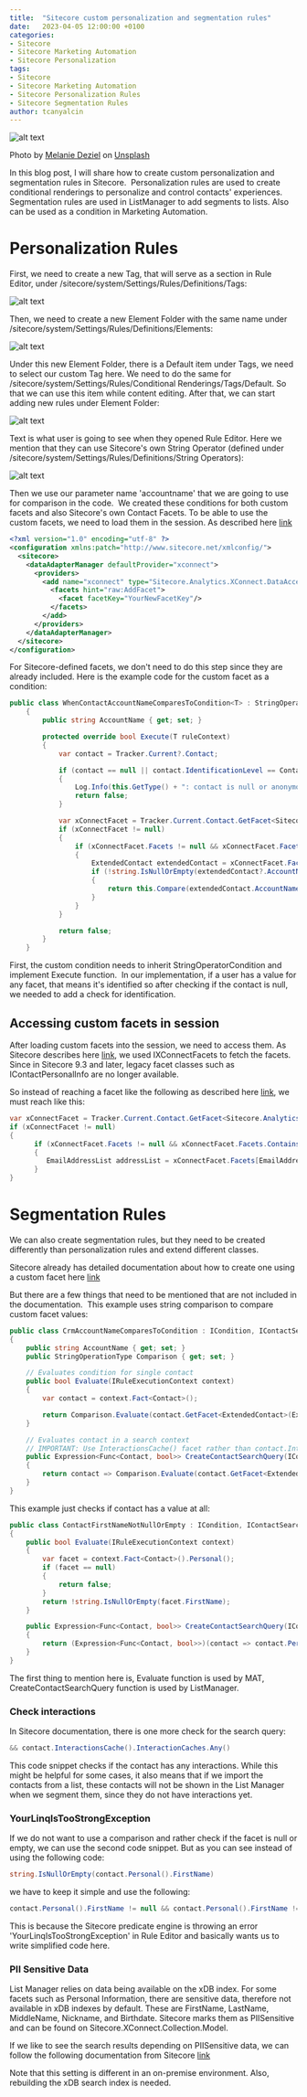 ```yaml
---
title:  "Sitecore custom personalization and segmentation rules"
date:   2023-04-05 12:00:00 +0100
categories:
- Sitecore
- Sitecore Marketing Automation
- Sitecore Personalization
tags:
- Sitecore
- Sitecore Marketing Automation
- Sitecore Personalization Rules
- Sitecore Segmentation Rules
author: tcanyalcin
---
```

![alt text](..\files\2023\04\05\melanie-deziel-U33fHryBYBU-unsplash.jpg "Audience")

Photo by <a href="https://unsplash.com/@storyfuel?utm_source=unsplash&utm_medium=referral&utm_content=creditCopyText">Melanie Deziel</a> on <a href="https://unsplash.com/photos/U33fHryBYBU?utm_source=unsplash&utm_medium=referral&utm_content=creditCopyText">Unsplash</a>
  

In this blog post, I will share how to create custom personalization and segmentation rules in Sitecore. 
Personalization rules are used to create conditional renderings to personalize and control contacts' experiences. Segmentation rules are used in ListManager to add segments to lists. Also can be used as a condition in Marketing Automation.

# Personalization Rules

First, we need to create a new Tag, that will serve as a section in Rule Editor, under /sitecore/system/Settings/Rules/Definitions/Tags:

![alt text](..\files\2023\04\05\1-tags.png "Tags")

Then, we need to create a new Element Folder with the same name under /sitecore/system/Settings/Rules/Definitions/Elements:

![alt text](..\files\2023\04\05\2-elements.png "Elements")

Under this new Element Folder, there is a Default item under Tags, we need to select our custom Tag here. We need to do the same for /sitecore/system/Settings/Rules/Conditional Renderings/Tags/Default. So that we can use this item while content editing.
After that, we can start adding new rules under Element Folder:

![alt text](..\files\2023\04\05\3-element-Folder.png "Element Folder")

Text is what user is going to see when they opened Rule Editor. Here we mention that they can use Sitecore's own String Operator (defined under /sitecore/system/Settings/Rules/Definitions/String Operators):

![alt text](..\files\2023\04\05\4-string-operation.png "String Operation")

Then we use our parameter name 'accountname' that we are going to use for comparison in the code. 
We created these conditions for both custom facets and also Sitecore's own Contact Facets.
To be able to use the custom facets, we need to load them in the session. As described here [link](https://doc.sitecore.com/xp/en/developers/93/sitecore-experience-platform/load-facets-into-session.html)

```xml
<?xml version="1.0" encoding="utf-8" ?>
<configuration xmlns:patch="http://www.sitecore.net/xmlconfig/">
  <sitecore>
    <dataAdapterManager defaultProvider="xconnect">
      <providers>
        <add name="xconnect" type="Sitecore.Analytics.XConnect.DataAccess.XConnectDataAdapterProvider, Sitecore.Analytics.XConnect">
          <facets hint="raw:AddFacet">
            <facet facetKey="YourNewFacetKey"/>
          </facets>
        </add>
      </providers>
    </dataAdapterManager>
  </sitecore>
</configuration>
```
For Sitecore-defined facets, we don't need to do this step since they are already included.
Here is the example code for the custom facet as a condition:

```C#
public class WhenContactAccountNameComparesToCondition<T> : StringOperatorCondition<T> where T : RuleContext
    {
        public string AccountName { get; set; }

        protected override bool Execute(T ruleContext)
        {
            var contact = Tracker.Current?.Contact;

            if (contact == null || contact.IdentificationLevel == ContactIdentificationLevel.Anonymous)
            {
                Log.Info(this.GetType() + ": contact is null or anonymous", this);
                return false;
            }

            var xConnectFacet = Tracker.Current.Contact.GetFacet<Sitecore.Analytics.XConnect.Facets.IXConnectFacets>("XConnectFacets");
            if (xConnectFacet != null)
            {
                if (xConnectFacet.Facets != null && xConnectFacet.Facets.ContainsKey(ExtendedContact.DefaultFacetKey))
                {
                    ExtendedContact extendedContact = xConnectFacet.Facets[ExtendedContact.DefaultFacetKey] as ExtendedContact;
                    if (!string.IsNullOrEmpty(extendedContact?.AccountName))
                    {
                        return this.Compare(extendedContact.AccountName, AccountName);
                    }
                }
            }

            return false;
        }
    }
```
First, the custom condition needs to inherit StringOperatorCondition and implement Execute function. 
In our implementation, if a user has a value for any facet, that means it's identified so after checking if the contact is null, we needed to add a check for identification.
## Accessing custom facets in session
After loading custom facets into the session, we need to access them. As Sitecore describes here [link](https://doc.sitecore.com/xp/en/developers/93/sitecore-experience-platform/accessing-facets-in-session.html), we used IXConnectFacets to fetch the facets. Since in Sitecore 9.3 and later, legacy facet classes such as IContactPersonalInfo are no longer available. 

So instead of reaching a facet like the following as described here [link](https://sitecore-community.github.io/docs/xDB/contact-facets/), we must reach like this:

```C#
var xConnectFacet = Tracker.Current.Contact.GetFacet<Sitecore.Analytics.XConnect.Facets.IXConnectFacets>("XConnectFacets");
if (xConnectFacet != null)
{
      if (xConnectFacet.Facets != null && xConnectFacet.Facets.ContainsKey(EmailAddressList.DefaultFacetKey))
      {
         EmailAddressList addressList = xConnectFacet.Facets[EmailAddressList.DefaultFacetKey] as EmailAddressList;
      }
}
```

# Segmentation Rules

We can also create segmentation rules, but they need to be created differently than personalization rules and extend different classes. 

Sitecore already has detailed documentation about how to create one using a custom facet here [link](https://doc.sitecore.com/xp/en/developers/90/sitecore-experience-platform/create-a-custom-condition-and-segmentation-query.html)

But there are a few things that need to be mentioned that are not included in the documentation. 
This example uses string comparison to compare custom facet values:

```C#
public class CrmAccountNameComparesToCondition : ICondition, IContactSearchQueryFactory
{
    public string AccountName { get; set; }
    public StringOperationType Comparison { get; set; }

    // Evaluates condition for single contact
    public bool Evaluate(IRuleExecutionContext context)
    {
        var contact = context.Fact<Contact>();

        return Comparison.Evaluate(contact.GetFacet<ExtendedContact>(ExtendedContact.DefaultFacetKey)?.AccountName, AccountName);
    }

    // Evaluates contact in a search context
    // IMPORTANT: Use InteractionsCache() facet rather than contact.Interactions as some search providers do not provide joins.
    public Expression<Func<Contact, bool>> CreateContactSearchQuery(IContactSearchQueryContext context)
    {
        return contact => Comparison.Evaluate(contact.GetFacet<ExtendedContact>(ExtendedContact.DefaultFacetKey).AccountName, AccountName);
    }
}
```
This example just checks if contact has a value at all:

```C#
public class ContactFirstNameNotNullOrEmpty : ICondition, IContactSearchQueryFactory
{
    public bool Evaluate(IRuleExecutionContext context)
    {
        var facet = context.Fact<Contact>().Personal();
        if (facet == null)
        {
            return false;
        }
        return !string.IsNullOrEmpty(facet.FirstName);
    }

    public Expression<Func<Contact, bool>> CreateContactSearchQuery(IContactSearchQueryContext context)
    {
        return (Expression<Func<Contact, bool>>)(contact => contact.Personal().FirstName != null && contact.Personal().FirstName != string.Empty);
    }
}
```
The first thing to mention here is, Evaluate function is used by MAT, CreateContactSearchQuery function is used by ListManager.

### Check interactions

In Sitecore documentation, there is one more check for the search query:

```C#
&& contact.InteractionsCache().InteractionCaches.Any()
```

This code snippet checks if the contact has any interactions. While this might be helpful for some cases, it also means that if we import the contacts from a list, these contacts will not be shown in the List Manager when we segment them, since they do not have interactions yet.

### YourLinqIsTooStrongException

If we do not want to use a comparison and rather check if the facet is null or empty, we can use the second code snippet. But as you can see instead of using the following code:

```C#
string.IsNullOrEmpty(contact.Personal().FirstName)
```

we have to keep it simple and use the following:
```C#
contact.Personal().FirstName != null && contact.Personal().FirstName != string.Empty
```
This is because the Sitecore predicate engine is throwing an error 'YourLinqIsTooStrongException' in Rule Editor and basically wants us to write simplified code here.

### PII Sensitive Data

List Manager relies on data being available on the xDB index. For some facets such as Personal Information, there are sensitive data, therefore not available in xDB indexes by default. These are FirstName, LastName, MiddleName, Nickname, and Birthdate. Sitecore marks them as PIISensitive and can be found on Sitecore.XConnect.Collection.Model. 

If we like to see the search results depending on PIISensitive data, we can follow the following documentation from Sitecore [link](https://doc.sitecore.com/xp/en/developers/91/sitecore-experience-platform/enable-indexing-of-pii-sensitive-data-in-the-xdb-index.html)

Note that this setting is different in an on-premise environment. Also, rebuilding the xDB search index is needed.

